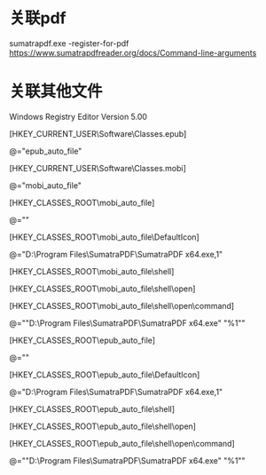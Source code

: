 # 关联pdf

sumatrapdf.exe -register-for-pdf
https://www.sumatrapdfreader.org/docs/Command-line-arguments


# 关联其他文件

Windows Registry Editor Version 5.00

[HKEY_CURRENT_USER\Software\Classes\.epub]

@="epub_auto_file"

[HKEY_CURRENT_USER\Software\Classes\.mobi]

@="mobi_auto_file"

[HKEY_CLASSES_ROOT\mobi_auto_file]

@=""

[HKEY_CLASSES_ROOT\mobi_auto_file\DefaultIcon]

@="D:\\Program Files\\SumatraPDF\\SumatraPDF x64.exe,1"

[HKEY_CLASSES_ROOT\mobi_auto_file\shell]

[HKEY_CLASSES_ROOT\mobi_auto_file\shell\open]

[HKEY_CLASSES_ROOT\mobi_auto_file\shell\open\command]

@="\"D:\\Program Files\\SumatraPDF\\SumatraPDF x64.exe\" \"%1\""

[HKEY_CLASSES_ROOT\epub_auto_file]

@=""

[HKEY_CLASSES_ROOT\epub_auto_file\DefaultIcon]

@="D:\\Program Files\\SumatraPDF\\SumatraPDF x64.exe,1"

[HKEY_CLASSES_ROOT\epub_auto_file\shell]

[HKEY_CLASSES_ROOT\epub_auto_file\shell\open]

[HKEY_CLASSES_ROOT\epub_auto_file\shell\open\command]

@="\"D:\\Program Files\\SumatraPDF\\SumatraPDF x64.exe\" \"%1\""